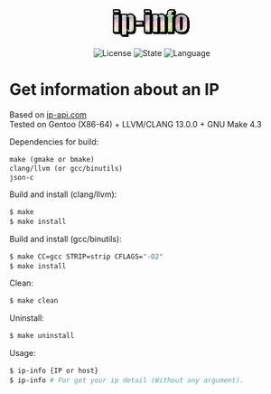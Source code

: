 <div align="center"><img src="https://github.com/siruidops/ip-info_c/raw/main/.tmp/text.gif"/>

![License](https://img.shields.io/badge/license-BSD-blue) ![State](https://img.shields.io/badge/state-developing-cyan) ![Language](https://img.shields.io/badge/language-C-purple)
</div>

# Get information about an IP
Based on <a href="http://ip-api.com">ip-api.com</a> <br />
Tested on Gentoo (X86-64) + LLVM/CLANG 13.0.0 + GNU Make 4.3

Dependencies for build:
```
make (gmake or bmake)
clang/llvm (or gcc/binutils)
json-c
```

Build and install (clang/llvm):
``` bash
$ make
$ make install
```

Build and install (gcc/binutils):
``` bash
$ make CC=gcc STRIP=strip CFLAGS="-O2"
$ make install
```

Clean:
``` bash
$ make clean
```

Uninstall:
``` bash
$ make uninstall
```

Usage:
``` bash
$ ip-info {IP or host}
$ ip-info # For get your ip detail (Without any argument).
```
